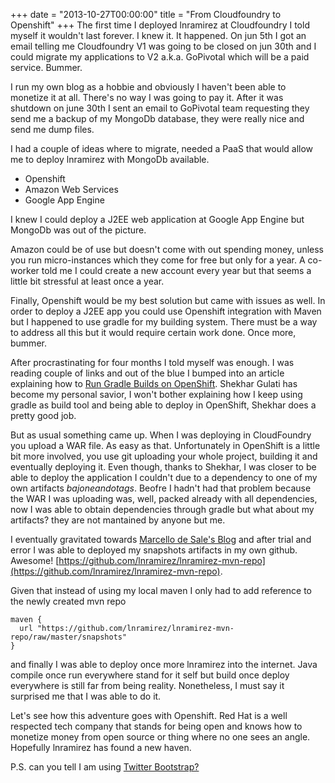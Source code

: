 +++
date = "2013-10-27T00:00:00"
title = "From Cloudfoundry to Openshift"
+++
The first time I deployed lnramirez at Cloudfoundry I told myself it wouldn't last forever. I knew it. It happened. On jun 5th I got an email telling me Cloudfoundry V1 was going to be closed on jun 30th and I could migrate my applications to V2 a.k.a. GoPivotal which will be a paid service. Bummer.

I run my own blog as a hobbie and obviously I haven't been able to monetize it at all. There's no way I was going to pay it. After it was shutdown on june 30th I sent an email to GoPivotal team requesting they send me a backup of my MongoDb database, they were really nice and send me dump files. 

I had a couple of ideas where to migrate, needed a PaaS that would allow me to deploy lnramirez with MongoDb available. 

* Openshift
* Amazon Web Services
* Google App Engine

I knew I could deploy a J2EE web application at Google App Engine but MongoDb was out of the picture.

Amazon could be of use but doesn't come with out spending money, unless you run micro-instances which they come for free but only for a year. A co-worker told me I could create a new account every year but that seems a little bit stressful at least once a year.

Finally, Openshift would be my best solution but came with issues as well. In order to deploy a J2EE app you could use Openshift integration with Maven but I happened to use gradle for my building system. There must be a way to address all this but it would require certain work done. Once more, bummer.

After procrastinating for four months I told myself was enough. I was reading couple of links and out of the blue I bumped into an article explaining how to  [Run Gradle Builds on OpenShift](https://www.openshift.com/blogs/run-gradle-builds-on-openshift). Shekhar Gulati has become my personal savior, I won't bother explaining how I keep using gradle as build tool and being able to deploy in OpenShift, Shekhar does a pretty good job. 

But as usual something came up. When I was deploying in CloudFoundry you upload a WAR file. As easy as that. Unfortunately in OpenShift is a little bit more involved, you use git uploading your whole project, building it and eventually deploying it. Even though, thanks to Shekhar, I was closer to be able to deploy the application I couldn't due to a dependency to one of my own artifacts *bajoneandotags*. Beofre I hadn't had that problem because the WAR I was uploading was, well, packed already with all dependencies, now I was able to obtain dependencies through gradle but what about my artifacts? they are not mantained by anyone but me. 

I eventually gravitated towards [Marcello de Sale's Blog](http://marcellodesales.wordpress.com/2012/04/24/managing-and-building-version-controlled-maven-repos-using-git-gradle-and-nexus-server/) and after trial and error I was able to deployed my snapshots artifacts in my own github. Awesome! [https://github.com/lnramirez/lnramirez-mvn-repo](https://github.com/lnramirez/lnramirez-mvn-repo). 

Given that instead of using my local maven I only had to add reference to the newly created mvn repo

    maven {
      url "https://github.com/lnramirez/lnramirez-mvn-repo/raw/master/snapshots"
    }

and finally I was able to deploy once more lnramirez into the internet. Java compile once run everywhere stand for it self but build once deploy everywhere is still far from being reality. Nonetheless, I must say it surprised me that I was able to do it. 

Let's see how this adventure goes with Openshift. Red Hat is a well respected tech company that stands for being open and knows how to monetize money from open source or thing where no one sees an angle. Hopefully lnramirez has found a new haven.

P.S. can you tell I am using [Twitter Bootstrap?](http://getbootstrap.com/)